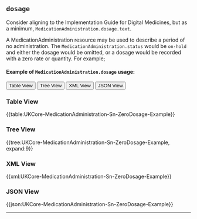 ## `dosage`

Consider aligning to the Implementation Guide for Digital Medicines, but as a minimum, `MedicationAdministration.dosage.text`.

A MedicationAdministration resource may be used to describe a period of no administration. The `MedicationAdministration.status` would be `on-hold` and either the dosage would be omitted, or a dosage would be recorded with a zero rate or quantity. For example; 

#### Example of `MedicationAdministration.dosage` usage:
<div class="tab">
 <button class="tablinks active" onclick="openTab(event, 'Table View')">Table View</button>
 <button class="tablinks" onclick="openTab(event, 'Tree View')">Tree View</button>
  <button class="tablinks" onclick="openTab(event, 'XML View')">XML View</button>
  <button class="tablinks" onclick="openTab(event, 'JSON View')">JSON View</button>
</div>

<div id="Table View" class="tabcontent" style="display:block">
  <h3>Table View</h3>
{{table:UKCore-MedicationAdministration-Sn-ZeroDosage-Example}}
</div>

<div id="Tree View" class="tabcontent">
  <h3>Tree View</h3>
{{tree:UKCore-MedicationAdministration-Sn-ZeroDosage-Example, expand:9}}
</div>

<div id="XML View" class="tabcontent">
  <h3>XML View</h3>
{{xml:UKCore-MedicationAdministration-Sn-ZeroDosage-Example}}
</div>

<div id="JSON View" class="tabcontent">
  <h3>JSON View</h3>
{{json:UKCore-MedicationAdministration-Sn-ZeroDosage-Example}}
</div>


---